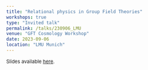 ```yaml
---
title: "Relational physics in Group Field Theories"
workshops: true
type: "Invited talk"
permalink: /talks/230906_LMU
venue: "GFT Cosmology Workshop"
date: 2023-09-06
location: "LMU Munich"
---
```


<span style="font-size: small">Slides available [here](http://marchetti-luca.github.io/files/230714_LMU_slides.pdf).</span>
